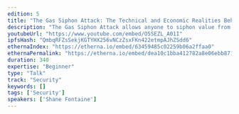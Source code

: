 ```yaml
---
edition: 5
title: "The Gas Siphon Attack: The Technical and Economic Realities Behind Hacking Exchanges"
description: "The Gas Siphon Attack allows anyone to siphon value from many exchanges in the form of gas refunds, a mechanism built directly into the Ethereum protocol. Users can write a simple script that continuously drains unprotected exchange hot wallets of all of their ETH. Until this was responsibly disclosed, many exchanges were affected with varying degrees of severity. How it happened, who was affected, and the technical details behind the attack are discussed during the presentation. The talk dives into the details of the refund mechanism built into the Ethereum network, and how it can be maliciously abused. The presentation explains who is vulnerable and what they can do about it. A number of these types of technical exploits exist on both centralized and decentralized exchanges, and one may find that responsibly disclosing these attacks are harder than the actual exploit itself. Getting in touch with exchanges, continuous communication with services, and helping fix different systems may be a month-long journey that yields very little in return. Hacks, front-running, misaligned miner incentives, and economic disparities are all issues for exchanges and services that are discussed in this presentation. Finally, the talk covers different ways to protect yourself and your dapp from both known and unknown exploits. Preventative measures are presented that will allow for protection from these types of attacks."
youtubeUrl: "https://www.youtube.com/embed/O5SEZL_A01I"
ipfsHash: "QmbqRFZsSekjKGTYHX256vNCzZsxFKn422etmpAJhZSdd6"
ethernaIndex: "https://etherna.io/embed/63459485c02259b06a2ffaa0"
ethernaPermalink: "https://etherna.io/embed/dea10c1bba412782a8e06ebb871c77115003d38f7db74a8c716df6207f0e5b9d"
duration: 340
expertise: "Beginner"
type: "Talk"
track: "Security"
keywords: []
tags: ['Security']
speakers: ['Shane Fontaine']
---
```

